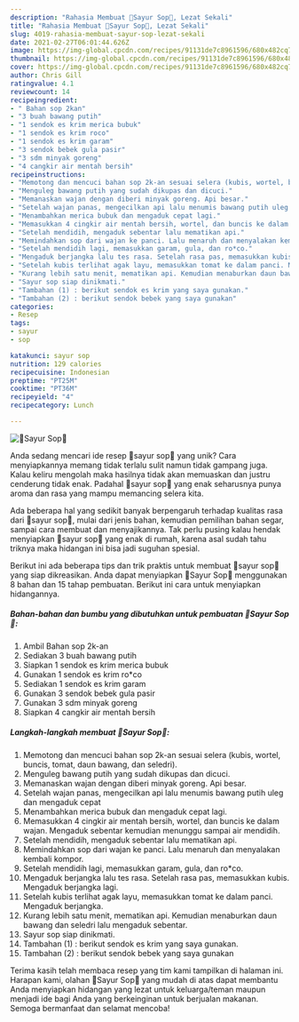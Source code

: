 ```yaml
---
description: "Rahasia Membuat 🌷Sayur Sop🌷, Lezat Sekali"
title: "Rahasia Membuat 🌷Sayur Sop🌷, Lezat Sekali"
slug: 4019-rahasia-membuat-sayur-sop-lezat-sekali
date: 2021-02-27T06:01:44.626Z
image: https://img-global.cpcdn.com/recipes/91131de7c8961596/680x482cq70/🌷sayur-sop🌷-foto-resep-utama.jpg
thumbnail: https://img-global.cpcdn.com/recipes/91131de7c8961596/680x482cq70/🌷sayur-sop🌷-foto-resep-utama.jpg
cover: https://img-global.cpcdn.com/recipes/91131de7c8961596/680x482cq70/🌷sayur-sop🌷-foto-resep-utama.jpg
author: Chris Gill
ratingvalue: 4.1
reviewcount: 14
recipeingredient:
- " Bahan sop 2kan"
- "3 buah bawang putih"
- "1 sendok es krim merica bubuk"
- "1 sendok es krim roco"
- "1 sendok es krim garam"
- "3 sendok bebek gula pasir"
- "3 sdm minyak goreng"
- "4 cangkir air mentah bersih"
recipeinstructions:
- "Memotong dan mencuci bahan sop 2k-an sesuai selera (kubis, wortel, buncis, tomat, daun bawang, dan seledri)."
- "Menguleg bawang putih yang sudah dikupas dan dicuci."
- "Memanaskan wajan dengan diberi minyak goreng. Api besar."
- "Setelah wajan panas, mengecilkan api lalu menumis bawang putih uleg dan mengaduk cepat"
- "Menambahkan merica bubuk dan mengaduk cepat lagi."
- "Memasukkan 4 cingkir air mentah bersih, wortel, dan buncis ke dalam wajan. Mengaduk sebentar kemudian menunggu sampai air mendidih."
- "Setelah mendidih, mengaduk sebentar lalu mematikan api."
- "Memindahkan sop dari wajan ke panci. Lalu menaruh dan menyalakan kembali kompor."
- "Setelah mendidih lagi, memasukkan garam, gula, dan ro*co."
- "Mengaduk berjangka lalu tes rasa. Setelah rasa pas, memasukkan kubis. Mengaduk berjangka lagi."
- "Setelah kubis terlihat agak layu, memasukkan tomat ke dalam panci. Mengaduk berjangka."
- "Kurang lebih satu menit, mematikan api. Kemudian menaburkan daun bawang dan seledri lalu mengaduk sebentar."
- "Sayur sop siap dinikmati."
- "Tambahan (1) : berikut sendok es krim yang saya gunakan."
- "Tambahan (2) : berikut sendok bebek yang saya gunakan"
categories:
- Resep
tags:
- sayur
- sop

katakunci: sayur sop 
nutrition: 129 calories
recipecuisine: Indonesian
preptime: "PT25M"
cooktime: "PT36M"
recipeyield: "4"
recipecategory: Lunch

---
```



![🌷Sayur Sop🌷](https://img-global.cpcdn.com/recipes/91131de7c8961596/680x482cq70/🌷sayur-sop🌷-foto-resep-utama.jpg)

Anda sedang mencari ide resep 🌷sayur sop🌷 yang unik? Cara menyiapkannya memang tidak terlalu sulit namun tidak gampang juga. Kalau keliru mengolah maka hasilnya tidak akan memuaskan dan justru cenderung tidak enak. Padahal 🌷sayur sop🌷 yang enak seharusnya punya aroma dan rasa yang mampu memancing selera kita.

Ada beberapa hal yang sedikit banyak berpengaruh terhadap kualitas rasa dari 🌷sayur sop🌷, mulai dari jenis bahan, kemudian pemilihan bahan segar, sampai cara membuat dan menyajikannya. Tak perlu pusing kalau hendak menyiapkan 🌷sayur sop🌷 yang enak di rumah, karena asal sudah tahu triknya maka hidangan ini bisa jadi suguhan spesial.




Berikut ini ada beberapa tips dan trik praktis untuk membuat 🌷sayur sop🌷 yang siap dikreasikan. Anda dapat menyiapkan 🌷Sayur Sop🌷 menggunakan 8 bahan dan 15 tahap pembuatan. Berikut ini cara untuk menyiapkan hidangannya.

<!--inarticleads1-->

##### Bahan-bahan dan bumbu yang dibutuhkan untuk pembuatan 🌷Sayur Sop🌷:

1. Ambil  Bahan sop 2k-an
1. Sediakan 3 buah bawang putih
1. Siapkan 1 sendok es krim merica bubuk
1. Gunakan 1 sendok es krim ro*co
1. Sediakan 1 sendok es krim garam
1. Gunakan 3 sendok bebek gula pasir
1. Gunakan 3 sdm minyak goreng
1. Siapkan 4 cangkir air mentah bersih




<!--inarticleads2-->

##### Langkah-langkah membuat 🌷Sayur Sop🌷:

1. Memotong dan mencuci bahan sop 2k-an sesuai selera (kubis, wortel, buncis, tomat, daun bawang, dan seledri).
1. Menguleg bawang putih yang sudah dikupas dan dicuci.
1. Memanaskan wajan dengan diberi minyak goreng. Api besar.
1. Setelah wajan panas, mengecilkan api lalu menumis bawang putih uleg dan mengaduk cepat
1. Menambahkan merica bubuk dan mengaduk cepat lagi.
1. Memasukkan 4 cingkir air mentah bersih, wortel, dan buncis ke dalam wajan. Mengaduk sebentar kemudian menunggu sampai air mendidih.
1. Setelah mendidih, mengaduk sebentar lalu mematikan api.
1. Memindahkan sop dari wajan ke panci. Lalu menaruh dan menyalakan kembali kompor.
1. Setelah mendidih lagi, memasukkan garam, gula, dan ro*co.
1. Mengaduk berjangka lalu tes rasa. Setelah rasa pas, memasukkan kubis. Mengaduk berjangka lagi.
1. Setelah kubis terlihat agak layu, memasukkan tomat ke dalam panci. Mengaduk berjangka.
1. Kurang lebih satu menit, mematikan api. Kemudian menaburkan daun bawang dan seledri lalu mengaduk sebentar.
1. Sayur sop siap dinikmati.
1. Tambahan (1) : berikut sendok es krim yang saya gunakan.
1. Tambahan (2) : berikut sendok bebek yang saya gunakan




Terima kasih telah membaca resep yang tim kami tampilkan di halaman ini. Harapan kami, olahan 🌷Sayur Sop🌷 yang mudah di atas dapat membantu Anda menyiapkan hidangan yang lezat untuk keluarga/teman maupun menjadi ide bagi Anda yang berkeinginan untuk berjualan makanan. Semoga bermanfaat dan selamat mencoba!
